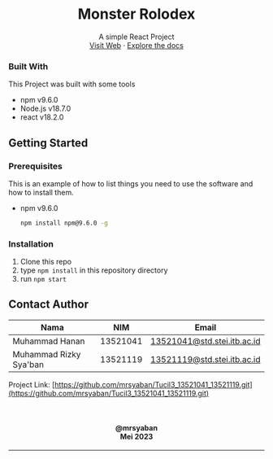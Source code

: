 <div align="center">
  <h1 align="center">Monster Rolodex</h1>

<p align="center">
    A simple React Project
    <br />
    <a href="https://monster-rolodex-peach.vercel.app/">Visit Web</a>
    ·
    <a href="https://github.com/mrsyaban/Monster-Rolodex">    Explore the docs</a>
  </p>
</div>

### Built With

This Project was built with some tools

* npm v9.6.0
* Node.js v18.7.0
* react v18.2.0


<!-- GETTING STARTED -->
## Getting Started

### Prerequisites
This is an example of how to list things you need to use the software and how to install them.
* npm v9.6.0
  ```sh
  npm install npm@9.6.0 -g
  ```

### Installation

1. Clone this repo
2. type `npm install` in this repository directory
3. run `npm start`


<!-- CONTACT -->
## Contact Author

| Nama                  | NIM      | Email |
| --------------------- | -------- | ----- |
| Muhammad Hanan   | 13521041 | 13521041@std.stei.itb.ac.id |
| Muhammad Rizky Sya'ban      | 13521119 | 13521119@std.stei.itb.ac.id |

Project Link: [https://github.com/mrsyaban/Tucil3_13521041_13521119.git](https://github.com/mrsyaban/Tucil3_13521041_13521119.git)


<br/>
<h4 align="center">
  @mrsyaban<br/>
  Mei 2023
</h4>
<hr>
